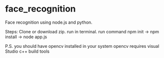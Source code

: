 # face_recognition

Face recognition using node.js and python.

Steps:
Clone or download zip.
run in terminal.
run command npm init -> npm install -> node app.js

P.S. you should have opencv installed in your system
   opencv requires visual Studio c++ build tools

